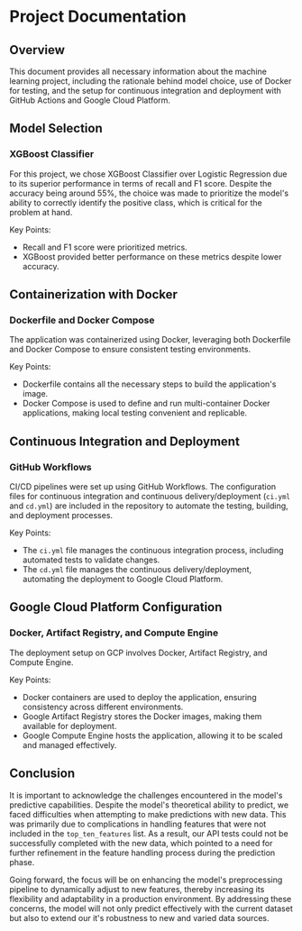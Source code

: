 # Project Documentation

## Overview

This document provides all necessary information about the machine learning project, including the rationale behind model choice, use of Docker for testing, and the setup for continuous integration and deployment with GitHub Actions and Google Cloud Platform.

## Model Selection

### XGBoost Classifier

For this project, we chose XGBoost Classifier over Logistic Regression due to its superior performance in terms of recall and F1 score. Despite the accuracy being around 55%, the choice was made to prioritize the model's ability to correctly identify the positive class, which is critical for the problem at hand.

Key Points:

- Recall and F1 score were prioritized metrics.
- XGBoost provided better performance on these metrics despite lower accuracy.

## Containerization with Docker

### Dockerfile and Docker Compose

The application was containerized using Docker, leveraging both Dockerfile and Docker Compose to ensure consistent testing environments.

Key Points:

- Dockerfile contains all the necessary steps to build the application's image.
- Docker Compose is used to define and run multi-container Docker applications, making local testing convenient and replicable.

## Continuous Integration and Deployment

### GitHub Workflows

CI/CD pipelines were set up using GitHub Workflows. The configuration files for continuous integration and continuous delivery/deployment (`ci.yml` and `cd.yml`) are included in the repository to automate the testing, building, and deployment processes.

Key Points:

- The `ci.yml` file manages the continuous integration process, including automated tests to validate changes.
- The `cd.yml` file manages the continuous delivery/deployment, automating the deployment to Google Cloud Platform.

## Google Cloud Platform Configuration

### Docker, Artifact Registry, and Compute Engine

The deployment setup on GCP involves Docker, Artifact Registry, and Compute Engine.

Key Points:

- Docker containers are used to deploy the application, ensuring consistency across different environments.
- Google Artifact Registry stores the Docker images, making them available for deployment.
- Google Compute Engine hosts the application, allowing it to be scaled and managed effectively.

## Conclusion

It is important to acknowledge the challenges encountered in the model's predictive capabilities. Despite the model's theoretical ability to predict, we faced difficulties when attempting to make predictions with new data. This was primarily due to complications in handling features that were not included in the `top_ten_features` list. As a result, our API tests could not be successfully completed with the new data, which pointed to a need for further refinement in the feature handling process during the prediction phase.

Going forward, the focus will be on enhancing the model's preprocessing pipeline to dynamically adjust to new features, thereby increasing its flexibility and adaptability in a production environment. By addressing these concerns, the model will not only predict effectively with the current dataset but also to extend our it's robustness to new and varied data sources.
